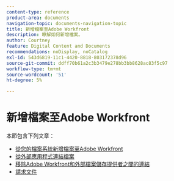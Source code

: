 ```yaml
---
content-type: reference
product-area: documents
navigation-topic: documents-navigation-topic
title: 新增檔案至Adobe Workfront
description: 瞭解如何新增檔案。
author: Courtney
feature: Digital Content and Documents
recommendations: noDisplay, noCatalog
exl-id: 543d6819-11c1-4420-8818-803172378d96
source-git-commit: ddff70b61a2c3b3479e278bb3bb8628ac83f5c97
workflow-type: tm+mt
source-wordcount: '51'
ht-degree: 5%

---
```


# 新增檔案至Adobe Workfront

本節包含下列文章：

* [從您的檔案系統新增檔案至Adobe Workfront](../../documents/adding-documents-to-workfront/add-documents-from-file-system.md)
* [從外部應用程式連結檔案](../../documents/adding-documents-to-workfront/link-documents-from-external-apps.md)
* [移除Adobe Workfront和外部檔案儲存提供者之間的連結](../../documents/adding-documents-to-workfront/remove-links-between-wf-and-doc-apps.md)
* [請求文件](../../documents/adding-documents-to-workfront/request-a-document.md)
